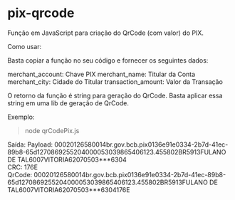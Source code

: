 # pix-qrcode
Função em JavaScript para criação do QrCode (com valor) do PIX.

Como usar:

Basta copiar a função no seu código e fornecer os seguintes dados:

merchant_account:    Chave PIX
merchant_name:       Titular da Conta
merchant_city:       Cidade do Titular
transaction_amount:  Valor da Transação

O retorno da função é string para geração do QrCode. Basta aplicar essa string em uma lib de geração de QrCode.

Exemplo:
>node qrCodePix.js

Saída:
Payload: 00020126580014br.gov.bcb.pix0136e91e0334-2b7d-41ec-89b8-65d1270869255204000053039865406123.455802BR5913FULANO DE TAL6007VITORIA62070503\*\*\*6304                                     
CRC: 176E                                                                                                                                                                                   
QrCode: 00020126580014br.gov.bcb.pix0136e91e0334-2b7d-41ec-89b8-65d1270869255204000053039865406123.455802BR5913FULANO DE TAL6007VITORIA62070503\*\*\*6304176E